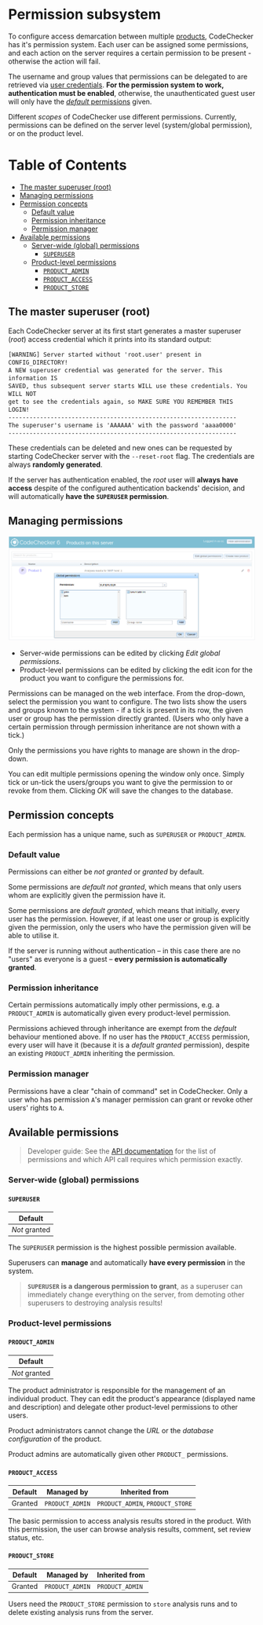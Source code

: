 Permission subsystem
====================

To configure access demarcation between multiple [products](/docs/products.md),
CodeChecker has it's permission system. Each user can be assigned some
permissions, and each action on the server requires a certain permission to be
present - otherwise the action will fail.

The username and group values that permissions can be delegated to are
retrieved via [user credentials](/docs/authentication.md). **For the permission
system to work, authentication must be enabled**, otherwise, the
unauthenticated guest user will only have the
[*default* permissions](/docs/permissions.md#default-value) given.

Different *scopes* of CodeChecker use different permissions. Currently,
permissions can be defined on the server level (system/global permission), or
on the product level.

Table of Contents
=================
* [The master superuser (root)](#the-master-superuser)
* [Managing permissions](#managing-permissions)
* [Permission concepts](#permission-concepts)
  * [Default value](#default-value)
  * [Permission inheritance](#permission-inheritance)
  * [Permission manager](#permission-manager)
* [Available permissions](#available-permissions)
  * [Server-wide (global) permissions](#global-permissions)
    * [`SUPERUSER`](#superuser)
  * [Product-level permissions](#product-level-permissions)
    * [`PRODUCT_ADMIN`](#product-admin)
    * [`PRODUCT_ACCESS`](#product-access)
    * [`PRODUCT_STORE`](#product-store)

## <a name="the-master-superuser"></a> The master superuser (root)

Each CodeChecker server at its first start generates a master superuser
(*root*) access credential which it prints into its standard output:

~~~~~~~~~~~~~~~~~~~~~
[WARNING] Server started without 'root.user' present in CONFIG_DIRECTORY!
A NEW superuser credential was generated for the server. This information IS
SAVED, thus subsequent server starts WILL use these credentials. You WILL NOT
get to see the credentials again, so MAKE SURE YOU REMEMBER THIS LOGIN!
-----------------------------------------------------------------
The superuser's username is 'AAAAAA' with the password 'aaaa0000'
-----------------------------------------------------------------
~~~~~~~~~~~~~~~~~~~~~

These credentials can be deleted and new ones can be requested by starting
CodeChecker server with the `--reset-root` flag. The credentials are always
**randomly generated**.

If the server has authentication enabled, the *root* user will **always have
access** despite of the configured authentication backends' decision, and
will automatically **have the `SUPERUSER` permission**.

## <a name="managing-permissions"></a> Managing permissions

![Global permission manager](/docs/images/permissions.png)

 * Server-wide permissions can be edited by clicking *Edit global permissions*.
 * Product-level permissions can be edited by clicking the edit icon for the
   product you want to configure the permissions for.

Permissions can be managed on the web interface. From the drop-down, select the
permission you want to configure. The two lists show the users and groups
known to the system - if a tick is present in its row, the given user or group
has the permission directly granted. (Users who only have a certain permission
through permission inheritance are not shown with a tick.)

Only the permissions you have rights to manage are shown in the drop-down.

You can edit multiple permissions opening the window only once. Simply tick or
un-tick the users/groups you want to give the permission to or revoke from them.
Clicking *OK* will save the changes to the database.

## <a name="permission-concepts"></a> Permission concepts

Each permission has a unique name, such as `SUPERUSER` or `PRODUCT_ADMIN`.

### <a name="default-value"></a> Default value

Permissions can either be *not granted* or *granted* by default.

Some permissions are *default not granted*, which means that only users whom
are explicitly given the permission have it.

Some permissions are *default granted*, which means that initially, every user
has the permission. However, if at least one user or group is explicitly
given the permission, only the users who have the permission given will be
able to utilise it.

If the server is running without authentication &ndash; in this case there are
no "users" as everyone is a guest &ndash; **every permission is automatically
granted**.

### <a name="permission-inheritance"></a> Permission inheritance

Certain permissions automatically imply other permissions, e.g. a
`PRODUCT_ADMIN` is automatically given every product-level permission.

Permissions achieved through inheritance are exempt from the *default*
behaviour mentioned above. If no user has the `PRODUCT_ACCESS` permission,
every user will have it (because it is a *default granted* permission), despite
an existing `PRODUCT_ADMIN` inheriting the permission.

### <a name="permission-manager"></a> Permission manager

Permissions have a clear "chain of command" set in CodeChecker. Only a user who
has permission `A`'s manager permission can grant or revoke other users' rights
to `A`.

## <a name="available-permissions"></a> Available permissions

> Developer guide: See the [API documentation](/api/README.md) for the list of
> permissions and which API call requires which permission exactly.

### <a name="global-permissions"></a> Server-wide (global) permissions

#### <a name="superuser"></a> `SUPERUSER`

|    Default    |
|---------------|
| *Not* granted |

The `SUPERUSER` permission is the highest possible permission available.

Superusers can **manage** and automatically **have every permission** in the
system.

> **`SUPERUSER` is a dangerous permission to grant**, as a superuser can
> immediately change everything on the server, from demoting other superusers
> to destroying analysis results!

### <a name="product-level-permissions"></a> Product-level permissions

#### <a name="product-admin"></a> `PRODUCT_ADMIN`

|    Default    |
|---------------|
| *Not* granted |

The product administrator is responsible for the management of an individual
product. They can edit the product's appearance (displayed name and
description) and delegate other product-level permissions to other users.

Product administrators cannot change the *URL* or the *database configuration*
of the product.

Product admins are automatically given other `PRODUCT_` permissions.

#### <a name="product-access"></a> `PRODUCT_ACCESS`

| Default |    Managed by   |          Inherited from          |
|---------|-----------------|----------------------------------|
| Granted | `PRODUCT_ADMIN` | `PRODUCT_ADMIN`, `PRODUCT_STORE` |


The basic permission to access analysis results stored in the product. With
this permission, the user can browse analysis results, comment, set review
status, etc.

#### <a name="product-store"></a> `PRODUCT_STORE`

| Default |    Managed by   | Inherited from  |
|---------|-----------------|-----------------|
| Granted | `PRODUCT_ADMIN` | `PRODUCT_ADMIN` |

Users need the `PRODUCT_STORE` permission to `store` analysis runs and to
delete existing analysis runs from the server.
